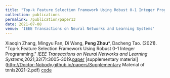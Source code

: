 ```yaml
---
title: "Top-k Feature Selection Framework Using Robust 0-1 Integer Programming"
collection: publications
permalink: /publication/paper13
date: 2021-07-08
venue: 'IEEE Transactions on Neural Networks and Learning Systems'
---
```

Xiaoqin Zhang, Mingyu Fan, Di Wang, **Peng Zhou***, Dacheng Tao. (2021). &quot;Top-k Feature Selection Framework Using Robust 0-1 Integer Programming.&quot; <i>IEEE Transactions on Neural Networks and Learning Systems</i>,2021,32(7):3005-3019.[paper](http://Doctor-Nobody.github.io/papers/tnnls2021-2.pdf) [supplementary material](http://Doctor-Nobody.github.io/papers/Supplementary Material of tnnls2021-2.pdf) [code](http://Doctor-Nobody.github.io/codes/code_topkfs.rar)